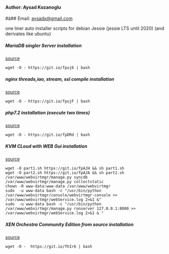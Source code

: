 
#### Author: Aysad Kozanoglu
#ä## Email: aysadx@gmail.com

one liner auto installer scripts for debian Jessie (jessie LTS until 2020) (and derivates like ubuntu)

##### MariaDB singler Server installation
[source](https://gist.github.com/AysadKozanoglu/d485de4d7b6492cb0c478c098b4c63c6#file-mariadb_debian_jessie_install-sh)
```
wget -O - https://git.io/fpuj6 | bash
```

##### nginx threads,iao, stream, ssl compile installation
[source](https://gist.github.com/AysadKozanoglu/8f95343bb5e4e97ab09461ef92dd3124#file-nginx_compile_install-sh)
```
wget -O - https://git.io/fpujF | bash
```

##### php7.2 installation (execute two times)
[source](https://gist.github.com/AysadKozanoglu/52aa3439f87703edaa2163795896b526#file-php7-install-debian_jessie)
```
wget -O - https://git.io/fpDRd | bash
```
##### KVM CLoud with WEB Gui installation
[source](https://github.com/AysadKozanoglu/webvirtmgr/wiki/Install-WebVirtMgr-KVM-Cloud---Easy-auto-installer)
```
wget -O part1.sh https://git.io/fpAJH && sh part1.sh
wget -O part2.sh https://git.io/fpAJA && sh part2.sh
/var/www/webvirtmgr/manage.py syncdb
/var/www/webvirtmgr/manage.py collectstatic
chown -R www-data:www-data /var/www/webvirtmgr
sudo  -u www-data bash -c "/usr/bin/python /var/www/webvirtmgr/console/webvirtmgr-console >> /var/www/webvirtmgr/webService.log 2>&1 &" 
sudo  -u www-data bash -c "/usr/bin/python /var/www/webvirtmgr/manage.py runserver 127.0.0.1:8000 >> /var/www/webvirtmgr/webService.log 2>&1 & "
```
##### XEN Orchestra Community Edition from source installation
[source](https://raw.githubusercontent.com/AysadKozanoglu/Auto-installer-xen-orchestra-source/master/xo-auto-installer.sh)
```
wget -O -  https://git.io/fhIr6 | bash
```

